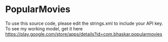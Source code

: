 # PopularMovies
To use this source code, please edit the strings.xml to include your API key.
To see my working model, get it here https://play.google.com/store/apps/details?id=com.bhaskar.popularmovies



